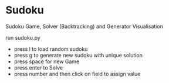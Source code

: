 # Sudoku
 Sudoku Game, Solver (Backtracking) and Generator Visualisation

run sudoku.py

* press l to load random sudoku
* press g to generate new sudoku with unique solution
* press space for new Game
* press enter to Solve
* press number and then click on field to assign value